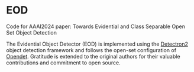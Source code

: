# EOD
Code for AAAI2024 paper: Towards Evidential and Class Separable Open Set Object Detection


The Evidential Object Detector (EOD) is implemented using the [Detectron2](https://github.com/facebookresearch/detectron2) object detection framework  and follows the open-set configuration of [Opendet](https://github.com/csuhan/opendet2). Gratitude is extended to the original authors for their valuable contributions and commitment to open source.

